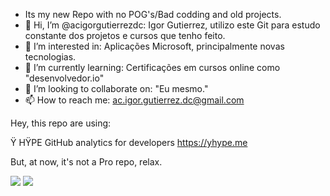 - Its my new Repo with no POG's/Bad codding and old projects.
- 👋 Hi, I’m @acigorgutierrezdc: Igor Gutierrez, utilizo este Git para estudo constante dos projetos e cursos que tenho feito.
- 👀 I’m interested in: Aplicações Microsoft, principalmente novas tecnologias.
- 🌱 I’m currently learning: Certificações em cursos online como "desenvolvedor.io"
- 💞️ I’m looking to collaborate on: "Eu mesmo."
- 📫 How to reach me: ac.igor.gutierrez.dc@gmail.com

Hey, this repo are using:

Ÿ HŸPE
GitHub analytics for developers
https://yhype.me

But, at now, it's not a Pro repo, relax.




<!---
acigorgutierrezdc/acigorgutierrezdc is a ✨ special ✨ repository because its `README.md` (this file) appears on your GitHub profile.
You can click the Preview link to take a look at your changes.
--->


![](https://komarev.com/ghpvc/?acigorgutierrezdc)
![](https://hit.yhype.me/github/profile?user_id=acigorgutierrezdc)
